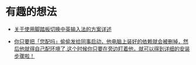 # 有趣的想法

- [关于使用脚踏板切换中英输入法的方案详述](https://meta.appinn.net/t/topic/26904)

- [你只要把「您配吗」偷偷发给同事启动，他电脑上装好的依赖就会被删掉，然后他就得自己配环境了,这个时候你只要在旁边盯着他，就可以得到详细的安装步骤啦！](https://github.com/RimoChan/match-you)